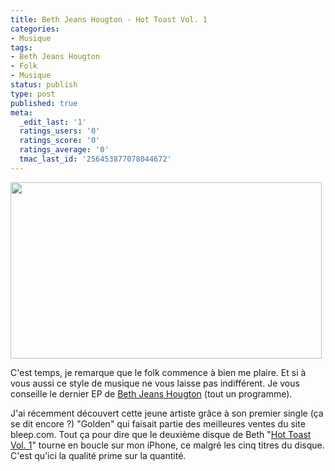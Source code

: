```yaml
---
title: Beth Jeans Hougton - Hot Toast Vol. 1
categories:
- Musique
tags:
- Beth Jeans Hougton
- Folk
- Musique
status: publish
type: post
published: true
meta:
  _edit_last: '1'
  ratings_users: '0'
  ratings_score: '0'
  ratings_average: '0'
  tmac_last_id: '256453877078044672'
---
```

<img class="alignnone size-full wp-image-1503" title="Beth Jeans Houghton" src="https://dlgjp9x71cipk.cloudfront.net/2010/01/Beth_Jeans_Houghton.png" alt="" width="498" height="282" />

C'est temps, je remarque que le folk commence à bien me plaire. Et si à vous aussi ce style de musique ne vous laisse pas indifférent. Je vous conseille le dernier EP de <a title="Lien vers sa page Last.fm" href="http://www.lastfm.fr/music/Beth+Jeans+Houghton">Beth Jeans Hougton</a> (tout un programme).

<!--more-->

J'ai récemment découvert cette jeune artiste grâce à son premier single (ça se dit encore ?) "Golden" qui faisait partie des meilleures ventes du site bleep.com. Tout ça pour dire que le deuxième disque de Beth "<a title="Lien vers le disque sur bleep.com" href="http://bleep.com/index.php?page=release_details&amp;releaseid=21675">Hot Toast Vol. 1</a>" tourne en boucle sur mon iPhone, ce malgré les cinq titres du disque.
C'est qu’ici la qualité prime sur la quantité.

<object classid="clsid:d27cdb6e-ae6d-11cf-96b8-444553540000" width="560" height="340" codebase="http://download.macromedia.com/pub/shockwave/cabs/flash/swflash.cab#version=6,0,40,0"><param name="allowFullScreen" value="true" /><param name="allowscriptaccess" value="always" /><param name="src" value="http://www.youtube.com/v/GwkTCov06Pk&amp;hl=fr_FR&amp;fs=1&amp;" /><param name="allowfullscreen" value="true" /><embed type="application/x-shockwave-flash" width="560" height="340" src="http://www.youtube.com/v/GwkTCov06Pk&amp;hl=fr_FR&amp;fs=1&amp;" allowscriptaccess="always" allowfullscreen="true"></embed></object>

<object width="425" height="344"><param name="movie" value="http://www.youtube.com/v/GepgigxaqJE&hl=fr_FR&fs=1&"></param><param name="allowFullScreen" value="true"></param><param name="allowscriptaccess" value="always"></param><embed src="http://www.youtube.com/v/GepgigxaqJE&hl=fr_FR&fs=1&" type="application/x-shockwave-flash" allowscriptaccess="always" allowfullscreen="true" width="425" height="344"></embed></object>
